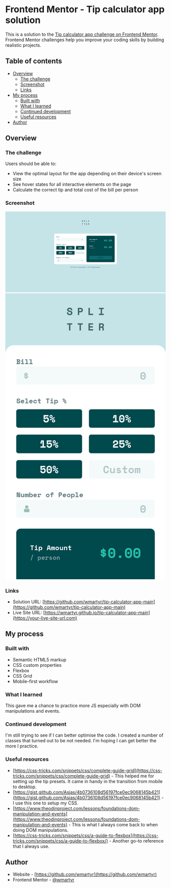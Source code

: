 # Frontend Mentor - Tip calculator app solution

This is a solution to the [Tip calculator app challenge on Frontend Mentor](https://www.frontendmentor.io/challenges/tip-calculator-app-ugJNGbJUX). Frontend Mentor challenges help you improve your coding skills by building realistic projects.

## Table of contents

- [Overview](#overview)
  - [The challenge](#the-challenge)
  - [Screenshot](#screenshot)
  - [Links](#links)
- [My process](#my-process)
  - [Built with](#built-with)
  - [What I learned](#what-i-learned)
  - [Continued development](#continued-development)
  - [Useful resources](#useful-resources)
- [Author](#author)

## Overview

### The challenge

Users should be able to:

- View the optimal layout for the app depending on their device's screen size
- See hover states for all interactive elements on the page
- Calculate the correct tip and total cost of the bill per person

### Screenshot

![](./screenshots/Screenshot-desktop.png)
![](./screenshots/Screenshot-mobile.png)

### Links

- Solution URL: [https://github.com/wmartyr/tip-calculator-app-main](https://github.com/wmartyr/tip-calculator-app-main)
- Live Site URL: [https://wmartyr.github.io/tip-calculator-app-main](https://your-live-site-url.com)

## My process

### Built with

- Semantic HTML5 markup
- CSS custom properties
- Flexbox
- CSS Grid
- Mobile-first workflow

### What I learned

This gave me a chance to practice more JS especially with DOM manipulations and events.

### Continued development

I'm still trying to see if I can better optimise the code. I created a number of classes that turned out to be not needed. I'm hoping I can get better the more I practice.

### Useful resources

- [https://css-tricks.com/snippets/css/complete-guide-grid](https://css-tricks.com/snippets/css/complete-guide-grid) - This helped me for setting up the tip presets. It came in handy in the transition from mobile to desktop.
- [https://gist.github.com/Asjas/4b0736108d56197fce0ec9068145b421](https://gist.github.com/Asjas/4b0736108d56197fce0ec9068145b421) - I use this one to setup my CSS.
- [https://www.theodinproject.com/lessons/foundations-dom-manipulation-and-events](https://www.theodinproject.com/lessons/foundations-dom-manipulation-and-events) - This is what I always come back to when doing DOM manipulations.
- [https://css-tricks.com/snippets/css/a-guide-to-flexbox](https://css-tricks.com/snippets/css/a-guide-to-flexbox/) - Another go-to reference that I always use.

## Author

- Website - [https://github.com/wmartyr](https://github.com/wmartyr)
- Frontend Mentor - [@wmartyr](https://www.frontendmentor.io/profile/wmartyr)
